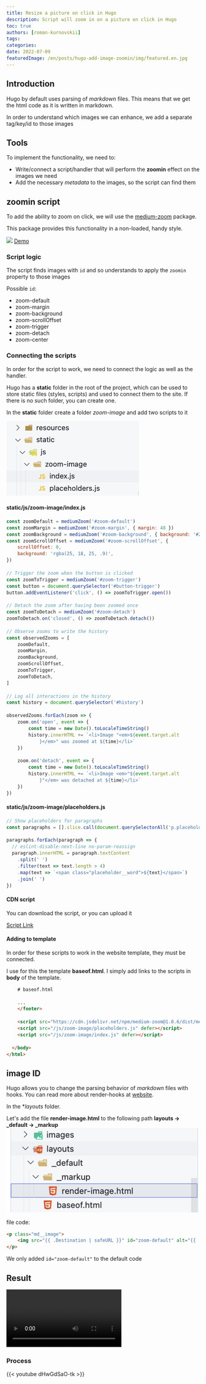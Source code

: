 ```yaml
---
title: Resize a picture on click in Hugo
description: Script will zoom in on a picture on click in Hugo
toc: true
authors: [roman-kurnovskii]
tags:
categories:
date: 2022-07-09
featuredImage: /en/posts/hugo-add-image-zoomin/img/featured.en.jpg
---
```



## Introduction

Hugo by default uses parsing of *markdown* files. This means that we get the html code as it is written in markdown.

In order to understand which images we can enhance, we add a separate tag/key/id to those images

## Tools

To implement the functionality, we need to:
- Write/connect a script/handler that will perform the **zoomin** effect on the images we need
- Add the necessary *metadata* to the images, so the script can find them
  
## zoomin script

To add the ability to zoom on click, we will use the [medium-zoom](https://github.com/francoischalifour/medium-zoom) package.

This package provides this functionality in a non-loaded, handy style.

![](https://user-images.githubusercontent.com/6137112/43369906-7623239a-9376-11e8-978b-6e089be499fb.gif)
[Demo](https://medium-zoom.francoischalifour.com/)


### Script logic

The script finds images with `id` and so understands to apply the `zoomin` property to those images

Possible `id`:

- zoom-default
- zoom-margin
- zoom-background
- zoom-scrollOffset
- zoom-trigger
- zoom-detach
- zoom-center

### Connecting the scripts

In order for the script to work, we need to connect the logic as well as the handler.

Hugo has a **static** folder in the root of the project, which can be used to store static files (styles, scripts) and used to connect them to the site. If there is no such folder, you can create one.

In the **static** folder create a folder *zoom-image* and add two scripts to it

![](img/static-scripts.png)

#### static/js/zoom-image/index.js

```js
const zoomDefault = mediumZoom('#zoom-default')
const zoomMargin = mediumZoom('#zoom-margin', { margin: 48 })
const zoomBackground = mediumZoom('#zoom-background', { background: '#212530' })
const zoomScrollOffset = mediumZoom('#zoom-scrollOffset', {
    scrollOffset: 0,
    background: 'rgba(25, 18, 25, .9)',
})

// Trigger the zoom when the button is clicked
const zoomToTrigger = mediumZoom('#zoom-trigger')
const button = document.querySelector('#button-trigger')
button.addEventListener('click', () => zoomToTrigger.open())

// Detach the zoom after having been zoomed once
const zoomToDetach = mediumZoom('#zoom-detach')
zoomToDetach.on('closed', () => zoomToDetach.detach())

// Observe zooms to write the history
const observedZooms = [
    zoomDefault,
    zoomMargin,
    zoomBackground,
    zoomScrollOffset,
    zoomToTrigger,
    zoomToDetach,
]

// Log all interactions in the history
const history = document.querySelector('#history')

observedZooms.forEach(zoom => {
    zoom.on('open', event => {
        const time = new Date().toLocaleTimeString()
        history.innerHTML += `<li>Image "<em>${event.target.alt
            }</em>" was zoomed at ${time}</li>`
    })

    zoom.on('detach', event => {
        const time = new Date().toLocaleTimeString()
        history.innerHTML += `<li>Image <em>"${event.target.alt
            }"</em> was detached at ${time}</li>`
    })
})
```

#### static/js/zoom-image/placeholders.js

```js
// Show placeholders for paragraphs
const paragraphs = [].slice.call(document.querySelectorAll('p.placeholder'))

paragraphs.forEach(paragraph => {
  // eslint-disable-next-line no-param-reassign
  paragraph.innerHTML = paragraph.textContent
    .split(' ')
    .filter(text => text.length > 4)
    .map(text => `<span class="placeholder__word">${text}</span>`)
    .join(' ')
})
```

#### CDN script

You can download the script, or you can upload it

[Script Link](https://cdn.jsdelivr.net/npm/medium-zoom@1.0.6/dist/medium-zoom.min.js)


#### Adding to template

In order for these scripts to work in the website template, they must be connected.

I use for this the template **baseof.html**. I simply add links to the scripts in **body** of the template.

```html
    # baseof.html

    ...
    </footer>

    <script src="https://cdn.jsdelivr.net/npm/medium-zoom@1.0.6/dist/medium-zoom.min.js" defer></script>
    <script src="/js/zoom-image/placeholders.js" defer></script>
    <script src="/js/zoom-image/index.js" defer></script>

  </body>
</html>
```

## image ID

Hugo allows you to change the parsing behavior of *markdown* files with hooks. You can read more about render-hooks at [website](https://gohugo.io/templates/render-hooks/).

In the **layouts* folder.

Let's add the file **render-image.html** to the following path **layouts -> _default -> _markup**
![](img/render-image-path.png)

file code:

```html
<p class="md__image">
    <img src="{{ .Destination | safeURL }}" id="zoom-default" alt="{{ .Text }}" {{ with .Title}} title="{{ . }}" {{ end }} />
</p>
```

We only added `id="zoom-default"` to the default code

## Result

<video  controls>
  <source src="img/gallery.mp4" type="video/mp4">
Your browser does not support the video tag.
</video>

### Process

{{< youtube dHwGdSaO-tk >}}